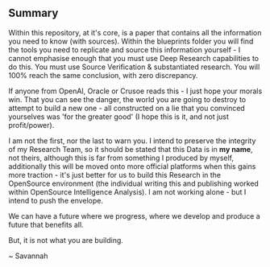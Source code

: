 ## Summary
Within this repository, at it's core, is a paper that contains all the information you need to know (with sources).
Within the blueprints folder you will find the tools you need to replicate and source this information yourself - I cannot emphasise enough that you must use Deep Research capabilities to do this. You must use Source Verification & substantiated research. You will 100% reach the same conclusion, with zero discrepancy.

If anyone from OpenAI, Oracle or Crusoe reads this - I just hope your morals win.
That you can see the danger, the world you are going to destroy to attempt to build a new one - all constructed on a lie that you convinced yourselves was 'for the greater good' (I hope this is it, and not just profit/power).

I am not the first, nor the last to warn you.
I intend to preserve the integrity of my Research Team, so it should be stated that this Data is in **my name**, not theirs, although this is far from something I produced by myself, additionally this will be moved onto more official platforms when this gains more traction - it's just better for us to build this Research in the OpenSource environment (the individual writing this and publishing worked within OpenSource Intelligence Analysis).
I am not working alone - but I intend to push the envelope.

We can have a future where we progress, where we develop and produce a future that benefits all.

But, it is not what you are building.

~ Savannah
